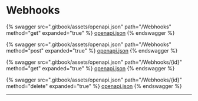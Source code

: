 # Webhooks

{% swagger src=".gitbook/assets/openapi.json" path="/Webhooks" method="get" expanded="true" %}
[openapi.json](.gitbook/assets/openapi.json)
{% endswagger %}

{% swagger src=".gitbook/assets/openapi.json" path="/Webhooks" method="post" expanded="true" %}
[openapi.json](.gitbook/assets/openapi.json)
{% endswagger %}

{% swagger src=".gitbook/assets/openapi.json" path="/Webhooks/{id}" method="get" expanded="true" %}
[openapi.json](.gitbook/assets/openapi.json)
{% endswagger %}

{% swagger src=".gitbook/assets/openapi.json" path="/Webhooks/{id}" method="delete" expanded="true" %}
[openapi.json](.gitbook/assets/openapi.json)
{% endswagger %}

***

